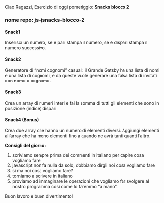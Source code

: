 Ciao Ragazzi,
Esercizio di oggi pomeriggio: **Snacks blocco 2**

### nome repo: js-jsnacks-blocco-2

#### Snack1

Inserisci un numero, se è pari stampa il numero, se è dispari stampa il numero successivo.

#### Snack2

Generatore di “nomi cognomi” casuali: il Grande Gatsby ha  una lista di nomi e una lista di cognomi, e da queste vuole generare una falsa lista di invitati con nome e cognome.

#### Snack3

Crea un array di numeri interi e fai la somma di tutti gli elementi  che sono in posizione (indice) dispari

#### Snack4 (Bonus)

Crea due array che hanno un numero di elementi diversi.  Aggiungi elementi all’array che ha meno elementi fino a quando ne avrà tanti quanti l’altro.

**Consigli del giorno:**

1. scriviamo sempre prima dei commenti in italiano per capire cosa vogliamo fare
2. javascript non fa nulla da solo, dobbiamo dirgli noi cosa vogliamo fare
3. si ma noi cosa vogliamo fare?
4. torniamo a scrivere in italiano
5. proviamo ad immaginare le operazioni che vogliamo far svolgere al nostro programma così come lo faremmo “a mano”.

Buon lavoro e buon divertimento!